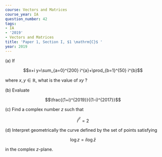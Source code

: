 ```yaml
---
course: Vectors and Matrices
course_year: IA
question_number: 42
tags:
- IA
- '2019'
- Vectors and Matrices
title: 'Paper 1, Section I, $1 \mathrm{C}$ '
year: 2019
---
```




(a) If

$$x+i y=\sum_{a=0}^{200} i^{a}+\prod_{b=1}^{50} i^{b}$$

where $x, y \in \mathbb{R}$, what is the value of $x y$ ?

(b) Evaluate

$$\frac{(1+i)^{2019}}{(1-i)^{2017}}$$

(c) Find a complex number $z$ such that

$$i^{i^{z}}=2$$

(d) Interpret geometrically the curve defined by the set of points satisfying

$$\log z=i \log \bar{z}$$

in the complex $z$-plane.